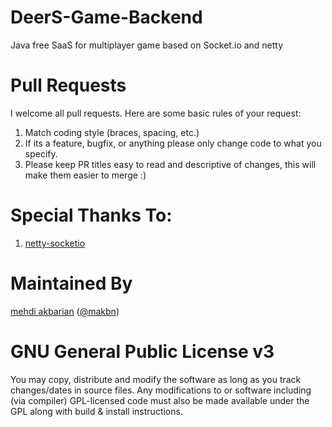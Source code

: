 # DeerS-Game-Backend
Java free SaaS for multiplayer game based on Socket.io and netty

# Pull Requests
I welcome all pull requests. Here are some basic rules of your request:
  1. Match coding style (braces, spacing, etc.)
  2. If its a feature, bugfix, or anything please only change code to what you specify.
  3. Please keep PR titles easy to read and descriptive of changes, this will make them easier to merge :)
  
# Special Thanks To:
  1.  [netty-socketio](https://github.com/mrniko/netty-socketio)
  
  
  
# Maintained By
[mehdi akbarian](https://github.com/makbn) ([@makbn](https://www.twitter.com/makbn))


# GNU General Public License v3

You may copy, distribute and modify the software as long as you track changes/dates in source files. Any modifications to or software including (via compiler) GPL-licensed code must also be made available under the GPL along with build & install instructions.

